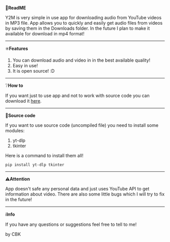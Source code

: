 📖**ReadME**

Y2M is very simple in use app for downloading audio from YouTube videos in MP3 file. App allows you to quickly and easily get audio files from videos by saving them in the Downloads folder. In the future I plan to make it available for download in mp4 format!

___________________________________

✳️**Features**
1. You can download audio and video in in the best available quality!
3. Easy in use!
4. It is open source! :D

___________________________________

❔**How to**

If you want just to use app and not to work with source code you can download it [here](https://drive.google.com/file/d/1Xv76stF2M7_f2P-KpkSNrF3Wl4ncsRul/view?usp=sharing).
___________________________________

📃**Source code**

If you want to use source code (uncompiled file) you need to install some modules:
1. yt-dlp
2. tkinter

Here is a command to install them all!

```pip install yt-dlp tkinter```

___________________________________

⚠️**Attention**

App doesn't safe any personal data and just uses YouTube API to get information about video. There are also some little bugs which I will try to fix in the future!

___________________________________

ℹ️**Info**

If you have any questions or suggestions feel free to tell to me! 

by CBK
